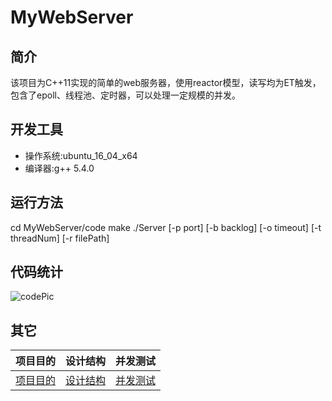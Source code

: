 # MyWebServer

## 简介
该项目为C++11实现的简单的web服务器，使用reactor模型，读写均为ET触发，包含了epoll、线程池、定时器，可以处理一定规模的并发。

## 开发工具
* 操作系统:ubuntu_16_04_x64
* 编译器:g++ 5.4.0

## 运行方法
cd MyWebServer/code
make
./Server  [-p   port]   [-b   backlog]   [-o   timeout]   [-t   threadNum]   [-r   filePath]

## 代码统计



![codePic]( https://github.com/WFan99/MyWebServer/blob/master/doc/codePic.png )



## 其它

|         项目目的          |         设计结构          |         并发测试          |
| :-----------------------: | :-----------------------: | :-----------------------: |
| [项目目的](https://github.com/WFan99/MyWebServer/blob/master/doc/%E9%A1%B9%E7%9B%AE%E7%9B%AE%E7%9A%84.md) | [设计结构]( [https://github.com/WFan99/MyWebServer/blob/master/doc/%E8%AE%BE%E8%AE%A1%E7%BB%93%E6%9E%84.md](https://github.com/WFan99/MyWebServer/blob/master/doc/设计结构.md) ) | [并发测试]( [https://github.com/WFan99/MyWebServer/blob/master/doc/%E5%B9%B6%E5%8F%91%E6%B5%8B%E8%AF%95.md](https://github.com/WFan99/MyWebServer/blob/master/doc/并发测试.md) ) |







